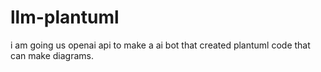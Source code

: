 # llm-plantuml
i am going us openai api to make a ai bot that created plantuml code that can make diagrams.
